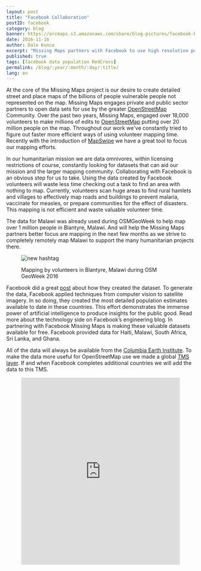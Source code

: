 ```yaml
---
layout: post
title: "Facebook Collaboration"
postID: facebook
category: blog
banner: https://arcmaps.s3.amazonaws.com/share/blog-pictures/facebook-banner.jpg
date: 2016-11-16
author: Dale Kunce
excerpt: "Missing Maps partners with Facebook to use high resolution population data to make contributing to OpenStreetMap more efficient."
published: true
tags: [facebook data population RedCross]
permalink: /blog/:year/:month/:day/:title/
lang: en
---
```


At the core of the Missing Maps project is our desire to create detailed street and place maps of the billions of people vulnerable people not represented on the map. Missing Maps engages private and public sector partners to open data sets for use by the greater [OpenStreetMap](http://osm.org) Community. Over the past two years, Missing Maps, engaged over 18,000 volunteers to make millions of edits to [OpenStreetMap](http://osm.org) putting over 20 million people on the map. Throughout our work we've constantly tried to figure out faster more efficient ways of using volunteer mapping time. Recently with the introduction of [MapSwipe](http://mapswipe.org) we have a great tool to focus our mapping efforts.

In our humanitarian mission we are data omnivores, within licensing restrictions of course, constantly looking for datasets that can aid our mission and the larger mapping community. Collaborating with Facebook is an obvious step for us to take. Using the data created by Facebook volunteers will waste less time checking out a task to find an area with nothing to map. Currently, volunteers scan huge areas to find rural hamlets and villages to effectively map roads and buildings to prevent malaria, vaccinate for measles, or prepare communities for the effect of disasters. This mapping is not efficient and waste valuable volunteer time.

The data for Malawi was already used during OSMGeoWeek to help map over 1 million people in Blantyre, Malawi. And will help the Missing Maps partners better focus are mapping in the next few months as we strive to completely remotely map Malawi to support the many humanitarian projects there.

<figure>
<img src="https://arcmaps.s3.amazonaws.com/share/blog-pictures/blantyre_buildings.gif" alt="new hashtag">
<p class="caption">Mapping by volunteers in Blantyre, Malawi during OSM GeoWeek 2016</p>
</figure>

Facebook did a great [post](https://code.facebook.com/posts/596471193873876) about how they created the dataset. To generate the data, Facebook applied techniques from computer vision to satellite imagery. In so doing, they created the most detailed population estimates available to date in these countries. This effort demonstrates the immense power of artificial intelligence to produce insights for the public good. Read more about the technology side on Facebook’s engineering blog. In partnering with Facebook Missing Maps is making these valuable datasets available for free. Facebook provided data for Haiti, Malawi, South Africa, Sri Lanka, and Ghana.

All of the data will always be available from the [Columbia Earth Institute](https://ciesin.columbia.edu/data/hrsl/). To make the data more useful for OpenStreetMap use we made a global [TMS layer](https://api.mapbox.com/styles/v1/americanredcross/civoaaxp7001m2krvaz5rk1k3/tiles/256/{z}/{x}/{y}?access_token=pk.eyJ1IjoiYW1lcmljYW5yZWRjcm9zcyIsImEiOiJzdHVRWjA4In0.bnfdwZhKX8tQeMkwY-kknQ). If and when Facebook completes additional countries we will add the data to this TMS.

<figure>
<iframe width="100%" height="500px" frameborder='0' src='https://api.mapbox.com/styles/v1/americanredcross/civlbwtjf008y2ko41th4vv19.html?title=true&access_token=pk.eyJ1IjoiYW1lcmljYW5yZWRjcm9zcyIsImEiOiJzdHVRWjA4In0.bnfdwZhKX8tQeMkwY-kknQ#11.719028716230124/18.328376808396797/-73.82225852187058/0'></iframe>
</figure>
